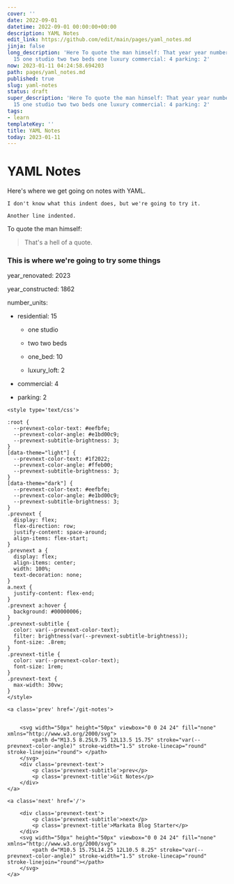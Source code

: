 ```yaml
---
cover: ''
date: 2022-09-01
datetime: 2022-09-01 00:00:00+00:00
description: YAML Notes
edit_link: https://github.com/edit/main/pages/yaml_notes.md
jinja: false
long_description: 'Here To quote the man himself: That year year number residential:
  15 one studio two two beds one luxury commercial: 4 parking: 2'
now: 2023-01-11 04:24:58.694203
path: pages/yaml_notes.md
published: true
slug: yaml-notes
status: draft
super_description: 'Here To quote the man himself: That year year number residential:
  15 one studio two two beds one luxury commercial: 4 parking: 2'
tags:
- learn
templateKey: ''
title: YAML Notes
today: 2023-01-11
---
```


# YAML Notes

Here's where we get going on notes with YAML.

    I don't know what this indent does, but we're going to try it.

    Another line indented.

To quote the man himself:
> That's a hell of a quote.

### This is where we're going to try some things
year_renovated: 2023

year_constructed: 1862

number_units:

  - residential: 15

    - one studio

    - two two beds

    - one_bed: 10

    - luxury_loft: 2

  - commercial: 4

  - parking: 2
<div class='prevnext'>

    <style type='text/css'>

    :root {
      --prevnext-color-text: #eefbfe;
      --prevnext-color-angle: #e1bd00c9;
      --prevnext-subtitle-brightness: 3;
    }
    [data-theme="light"] {
      --prevnext-color-text: #1f2022;
      --prevnext-color-angle: #ffeb00;
      --prevnext-subtitle-brightness: 3;
    }
    [data-theme="dark"] {
      --prevnext-color-text: #eefbfe;
      --prevnext-color-angle: #e1bd00c9;
      --prevnext-subtitle-brightness: 3;
    }
    .prevnext {
      display: flex;
      flex-direction: row;
      justify-content: space-around;
      align-items: flex-start;
    }
    .prevnext a {
      display: flex;
      align-items: center;
      width: 100%;
      text-decoration: none;
    }
    a.next {
      justify-content: flex-end;
    }
    .prevnext a:hover {
      background: #00000006;
    }
    .prevnext-subtitle {
      color: var(--prevnext-color-text);
      filter: brightness(var(--prevnext-subtitle-brightness));
      font-size: .8rem;
    }
    .prevnext-title {
      color: var(--prevnext-color-text);
      font-size: 1rem;
    }
    .prevnext-text {
      max-width: 30vw;
    }
    </style>
    
    <a class='prev' href='/git-notes'>
    

        <svg width="50px" height="50px" viewbox="0 0 24 24" fill="none" xmlns="http://www.w3.org/2000/svg">
            <path d="M13.5 8.25L9.75 12L13.5 15.75" stroke="var(--prevnext-color-angle)" stroke-width="1.5" stroke-linecap="round" stroke-linejoin="round"> </path>
        </svg>
        <div class='prevnext-text'>
            <p class='prevnext-subtitle'>prev</p>
            <p class='prevnext-title'>Git Notes</p>
        </div>
    </a>
    
    <a class='next' href='/'>
    
        <div class='prevnext-text'>
            <p class='prevnext-subtitle'>next</p>
            <p class='prevnext-title'>Markata Blog Starter</p>
        </div>
        <svg width="50px" height="50px" viewbox="0 0 24 24" fill="none" xmlns="http://www.w3.org/2000/svg">
            <path d="M10.5 15.75L14.25 12L10.5 8.25" stroke="var(--prevnext-color-angle)" stroke-width="1.5" stroke-linecap="round" stroke-linejoin="round"></path>
        </svg>
    </a>
  </div>